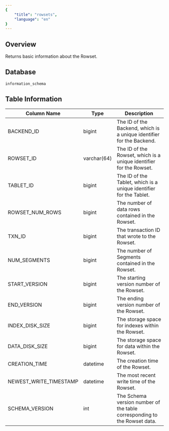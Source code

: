 ```yaml
---
{
    "title": "rowsets",
    "language": "en"
}
---
```


## Overview

Returns basic information about the Rowset.

## Database


`information_schema`


## Table Information

| Column Name            | Type        | Description                                                  |
| ---------------------- | ----------- | ------------------------------------------------------------ |
| BACKEND_ID             | bigint      | The ID of the Backend, which is a unique identifier for the Backend. |
| ROWSET_ID              | varchar(64) | The ID of the Rowset, which is a unique identifier for the Rowset. |
| TABLET_ID              | bigint      | The ID of the Tablet, which is a unique identifier for the Tablet. |
| ROWSET_NUM_ROWS        | bigint      | The number of data rows contained in the Rowset.             |
| TXN_ID                 | bigint      | The transaction ID that wrote to the Rowset.                 |
| NUM_SEGMENTS           | bigint      | The number of Segments contained in the Rowset.              |
| START_VERSION          | bigint      | The starting version number of the Rowset.                   |
| END_VERSION            | bigint      | The ending version number of the Rowset.                     |
| INDEX_DISK_SIZE        | bigint      | The storage space for indexes within the Rowset.             |
| DATA_DISK_SIZE         | bigint      | The storage space for data within the Rowset.                |
| CREATION_TIME          | datetime    | The creation time of the Rowset.                             |
| NEWEST_WRITE_TIMESTAMP | datetime    | The most recent write time of the Rowset.                    |
| SCHEMA_VERSION         | int         | The Schema version number of the table corresponding to the Rowset data. |